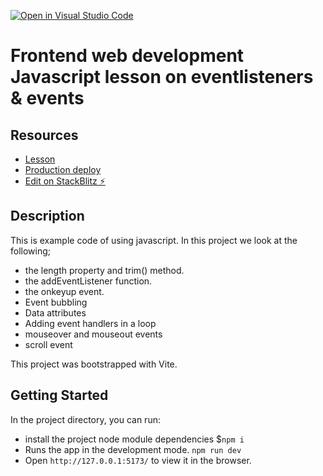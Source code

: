 [![Open in Visual Studio Code](https://classroom.github.com/assets/open-in-vscode-c66648af7eb3fe8bc4f294546bfd86ef473780cde1dea487d3c4ff354943c9ae.svg)](https://classroom.github.com/online_ide?assignment_repo_id=9987736&assignment_repo_type=AssignmentRepo)
# Frontend web development Javascript lesson on eventlisteners & events

## Resources

- [Lesson](https://fed-vocational-astro-course.vercel.app/en/javascript-1/module-2/length-trim-eventlistener)
- [Production deploy](https://vitejsvitea4tfmn-kso2--5173.local-credentialless.webcontainer.io)
- [Edit on StackBlitz ⚡️](https://stackblitz.com/edit/vitejs-vite-a4tfmn)

## Description

This is example code of using javascript. In this project we look at the following;

- the length property and trim() method.
- the addEventListener function.
- the onkeyup event.
- Event bubbling
- Data attributes
- Adding event handlers in a loop
- mouseover and mouseout events
- scroll event

This project was bootstrapped with Vite.

## Getting Started

In the project directory, you can run:

- install the project node module dependencies $`npm i`
- Runs the app in the development mode. `npm run dev`
- Open `http://127.0.0.1:5173/` to view it in the browser.
